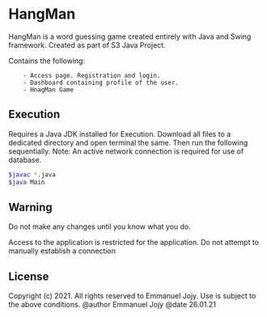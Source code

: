 # HangMan

HangMan is a word guessing game created entirely with Java and Swing framework.
Created as part of S3 Java Project. 

Contains the following:

        - Access page. Registration and login.
        - Dashboard containing profile of the user.
        - HnagMan Game

## Execution

Requires a Java JDK installed for Execution. 
Download all files to a dedicated directory and open terminal the same.
Then run the following sequentially. 
Note: An active network connection is required for use of database.

```sh
$javac *.java
$java Main
```

## Warning

Do not make any changes until you know what you do. 

Access to the application is restricted for the application. 
Do not attempt to manually establish a connection

## License

Copyright (c) 2021. All rights reserved to Emmanuel Jojy. Use is subject to the above conditions.
@author Emmanuel Jojy
@date 26.01.21